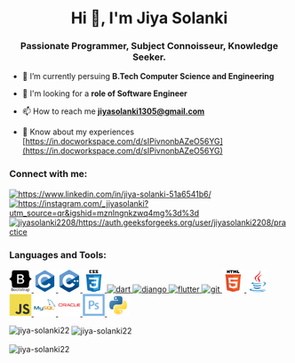 <h1 align="center">Hi 👋, I'm Jiya Solanki</h1>
<h3 align="center">Passionate Programmer, Subject Connoisseur, Knowledge Seeker.</h3>

- 🌱 I’m currently persuing **B.Tech Computer Science and Engineering**

- 🤝 I'm looking for a **role of Software Engineer**

- 📫 How to reach me **jiyasolanki1305@gmail.com**

- 📄 Know about my experiences [https://in.docworkspace.com/d/sIPivnonbAZeO56YG](https://in.docworkspace.com/d/sIPivnonbAZeO56YG)

<h3 align="left">Connect with me:</h3>
<p align="left">
<a href="https://linkedin.com/in/https://www.linkedin.com/in/jiya-solanki-51a6541b6/" target="blank"><img align="center" src="https://raw.githubusercontent.com/rahuldkjain/github-profile-readme-generator/master/src/images/icons/Social/linked-in-alt.svg" alt="https://www.linkedin.com/in/jiya-solanki-51a6541b6/" height="30" width="40" /></a>
<a href="https://instagram.com/https://instagram.com/_jiyasolanki?utm_source=qr&igshid=mznlngnkzwq4mg%3d%3d" target="blank"><img align="center" src="https://raw.githubusercontent.com/rahuldkjain/github-profile-readme-generator/master/src/images/icons/Social/instagram.svg" alt="https://instagram.com/_jiyasolanki?utm_source=qr&igshid=mznlngnkzwq4mg%3d%3d" height="30" width="40" /></a>
<a href="https://auth.geeksforgeeks.org/user/jiyasolanki2208/https://auth.geeksforgeeks.org/user/jiyasolanki2208/practice" target="blank"><img align="center" src="https://raw.githubusercontent.com/rahuldkjain/github-profile-readme-generator/master/src/images/icons/Social/geeks-for-geeks.svg" alt="jiyasolanki2208/https://auth.geeksforgeeks.org/user/jiyasolanki2208/practice" height="30" width="40" /></a>
</p>
<p align="center"><a href="https://mir-s3-cdn-cf.behance.net/project_modules/disp/601014116770475.6068beff4640a.gif"></a></p>
<h3 align="left">Languages and Tools:</h3>
<p align="left"> <a href="https://getbootstrap.com" target="_blank" rel="noreferrer"> <img src="https://raw.githubusercontent.com/devicons/devicon/master/icons/bootstrap/bootstrap-plain-wordmark.svg" alt="bootstrap" width="40" height="40"/> </a> <a href="https://www.cprogramming.com/" target="_blank" rel="noreferrer"> <img src="https://raw.githubusercontent.com/devicons/devicon/master/icons/c/c-original.svg" alt="c" width="40" height="40"/> </a> <a href="https://www.w3schools.com/cpp/" target="_blank" rel="noreferrer"> <img src="https://raw.githubusercontent.com/devicons/devicon/master/icons/cplusplus/cplusplus-original.svg" alt="cplusplus" width="40" height="40"/> </a> <a href="https://www.w3schools.com/css/" target="_blank" rel="noreferrer"> <img src="https://raw.githubusercontent.com/devicons/devicon/master/icons/css3/css3-original-wordmark.svg" alt="css3" width="40" height="40"/> </a> <a href="https://dart.dev" target="_blank" rel="noreferrer"> <img src="https://www.vectorlogo.zone/logos/dartlang/dartlang-icon.svg" alt="dart" width="40" height="40"/> </a> <a href="https://www.djangoproject.com/" target="_blank" rel="noreferrer"> <img src="https://cdn.worldvectorlogo.com/logos/django.svg" alt="django" width="40" height="40"/> </a> <a href="https://flutter.dev" target="_blank" rel="noreferrer"> <img src="https://www.vectorlogo.zone/logos/flutterio/flutterio-icon.svg" alt="flutter" width="40" height="40"/> </a> <a href="https://git-scm.com/" target="_blank" rel="noreferrer"> <img src="https://www.vectorlogo.zone/logos/git-scm/git-scm-icon.svg" alt="git" width="40" height="40"/> </a> <a href="https://www.w3.org/html/" target="_blank" rel="noreferrer"> <img src="https://raw.githubusercontent.com/devicons/devicon/master/icons/html5/html5-original-wordmark.svg" alt="html5" width="40" height="40"/> </a> <a href="https://www.java.com" target="_blank" rel="noreferrer"> <img src="https://raw.githubusercontent.com/devicons/devicon/master/icons/java/java-original.svg" alt="java" width="40" height="40"/> </a> <a href="https://developer.mozilla.org/en-US/docs/Web/JavaScript" target="_blank" rel="noreferrer"> <img src="https://raw.githubusercontent.com/devicons/devicon/master/icons/javascript/javascript-original.svg" alt="javascript" width="40" height="40"/> </a> <a href="https://www.mysql.com/" target="_blank" rel="noreferrer"> <img src="https://raw.githubusercontent.com/devicons/devicon/master/icons/mysql/mysql-original-wordmark.svg" alt="mysql" width="40" height="40"/> </a> <a href="https://www.oracle.com/" target="_blank" rel="noreferrer"> <img src="https://raw.githubusercontent.com/devicons/devicon/master/icons/oracle/oracle-original.svg" alt="oracle" width="40" height="40"/> </a> <a href="https://www.photoshop.com/en" target="_blank" rel="noreferrer"> <img src="https://raw.githubusercontent.com/devicons/devicon/master/icons/photoshop/photoshop-line.svg" alt="photoshop" width="40" height="40"/> </a> <a href="https://www.python.org" target="_blank" rel="noreferrer"> <img src="https://raw.githubusercontent.com/devicons/devicon/master/icons/python/python-original.svg" alt="python" width="40" height="40"/> </a> </p>

<p><img align="left" src="https://github-readme-stats.vercel.app/api/top-langs?username=jiya-solanki22&show_icons=true&locale=en&layout=compact" alt="jiya-solanki22" /></p>

<p>&nbsp;<img align="center" src="https://github-readme-stats.vercel.app/api?username=jiya-solanki22&show_icons=true&locale=en" alt="jiya-solanki22" /></p>

<p><img align="center" src="https://github-readme-streak-stats.herokuapp.com/?user=jiya-solanki22&" alt="jiya-solanki22" /></p>
